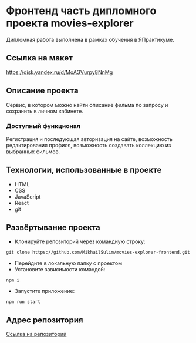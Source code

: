 # Фронтенд часть дипломного проекта movies-explorer
Дипломная работа выполнена в рамках обучения в ЯПрактикуме.

## Ссылка на макет
https://disk.yandex.ru/d/MoAGVurpy8NnMg

## Описание проекта
Сервис, в котором можно найти описание фильма по запросу и сохранить в личном кабинете.

### Доступный функционал
Регистрация и последующая авторизация на сайте, возможность редактирования профиля, возможность создавать коллекцию из выбранных фильмов. 

## Технологии, использованные в проекте
- HTML
- CSS
- JavaScript
- React
- git

## Развёртывание проекта
* Клонируйте репозиторий через командную строку:
```
git clone https://github.com/MikhailSulim/movies-explorer-frontend.git
```
* Перейдите в локальную папку с проектом
* Установите зависимости командой:
```
npm i
```
* Запустите приложение:
```
npm run start
``` 

## Адрес репозитория
[Ссылка на репозиторий](https://github.com/MikhailSulim/movies-explorer-frontend)

